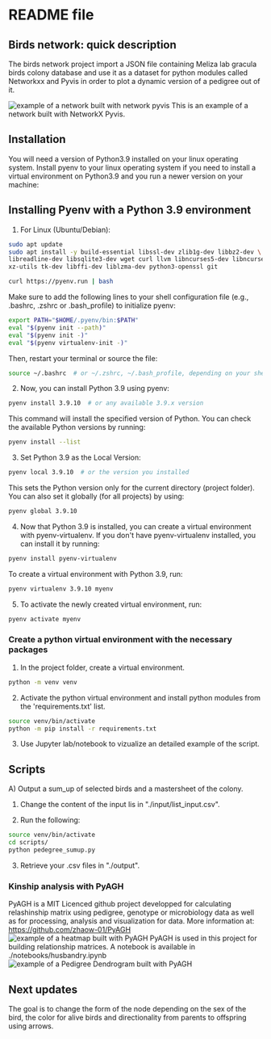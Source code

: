 # README file

## Birds network: quick description

The birds network project import a JSON file containing Meliza lab gracula birds colony database and use it
as a dataset for python modules called Networkxx and Pyvis in order to plot a dynamic version of a pedigree 
out of it.

![example of a network built with network pyvis](https://pyvis.readthedocs.io/en/latest/_images/net2.png)
This is an example of a network built with NetworkX Pyvis.

## Installation

You will need a version of  Python3.9 installed on your linux operating system. Install pyenv to your linux operating system if
you need to install a virtual environment on Python3.9 and you run a newer version on your machine:

## Installing Pyenv with a Python 3.9 environment
1) For Linux (Ubuntu/Debian):
```bash
sudo apt update
sudo apt install -y build-essential libssl-dev zlib1g-dev libbz2-dev \
libreadline-dev libsqlite3-dev wget curl llvm libncurses5-dev libncursesw5-dev \
xz-utils tk-dev libffi-dev liblzma-dev python3-openssl git

curl https://pyenv.run | bash
```

Make sure to add the following lines to your shell configuration file (e.g., .bashrc, .zshrc or .bash_profile) to initialize pyenv:
```bash
export PATH="$HOME/.pyenv/bin:$PATH"
eval "$(pyenv init --path)"
eval "$(pyenv init -)"
eval "$(pyenv virtualenv-init -)"
```

Then, restart your terminal or source the file:
```bash
source ~/.bashrc  # or ~/.zshrc, ~/.bash_profile, depending on your shell
```

2) Now, you can install Python 3.9 using pyenv:
```bash
pyenv install 3.9.10  # or any available 3.9.x version
```

This command will install the specified version of Python. You can check the available Python versions by running:
```bash
pyenv install --list
```

3) Set Python 3.9 as the Local Version:
```bash
pyenv local 3.9.10  # or the version you installed
```
This sets the Python version only for the current directory (project folder). You can also set it globally (for all projects) by using:
```bash
pyenv global 3.9.10
```

4) Now that Python 3.9 is installed, you can create a virtual environment with pyenv-virtualenv. If you don't have pyenv-virtualenv installed, you can install it by running:
```bash
pyenv install pyenv-virtualenv
```
To create a virtual environment with Python 3.9, run:
```bash
pyenv virtualenv 3.9.10 myenv
```
5) To activate the newly created virtual environment, run:
```bash
pyenv activate myenv
```

### Create a python virtual environment with the necessary packages 
1) In the project folder, create a virtual 
environment.

```bash
python -m venv venv
```

2) Activate the python virtual environment and install python modules from the 'requirements.txt' list.

```bash
source venv/bin/activate
python -m pip install -r requirements.txt
```

3) Use Jupyter lab/notebook to vizualize an detailed example of the script.

## Scripts
A) Output a sum_up of selected birds and a mastersheet of the colony.
1) Change the content of the input lis in "./input/list_input.csv".

2) Run the following:
```bash
source venv/bin/activate
cd scripts/
python pedegree_sumup.py
```

3) Retrieve your .csv files in "./output".

### Kinship analysis with PyAGH
PyAGH is a MIT Licenced github project developped for calculating relashinship matrix using pedigree, genotype or microbiology data as well as for processing, analysis and visualization for data.
More information at: https://github.com/zhaow-01/PyAGH
![example of a heatmap built with PyAGH](https://raw.githubusercontent.com/zhaow-01/PyAGH/main/picture/heat_example.png)
PyAGH is used in this project for building relationship matrices. A notebook is available in ./notebooks/husbandry.ipynb
![example of a Pedigree Dendrogram built with PyAGH](https://raw.githubusercontent.com/zhaow-01/PyAGH/main/picture/cluster_example.png)

## Next updates

The goal is to change the form of the node depending on the sex of the bird, the color for alive birds and 
directionality from parents to offspring using arrows.

